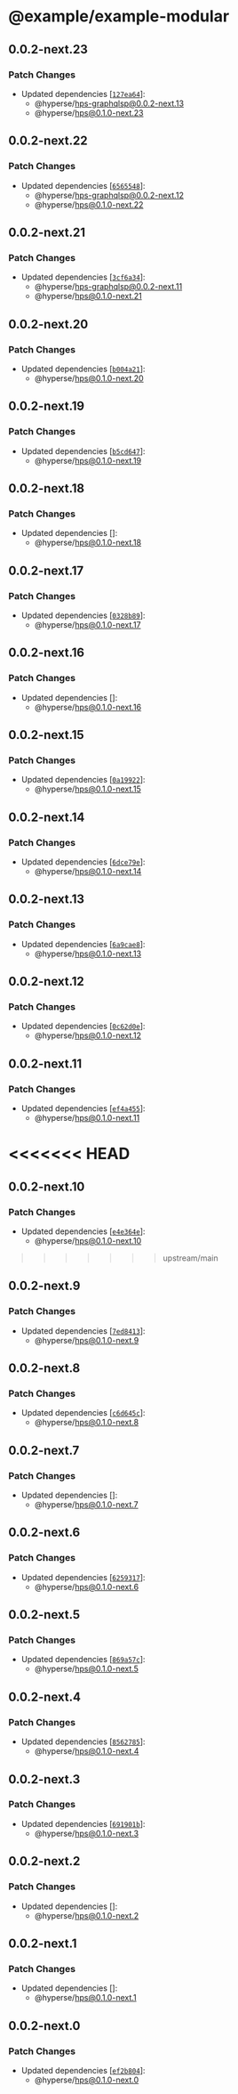 # @example/example-modular

## 0.0.2-next.23

### Patch Changes

- Updated dependencies [[`127ea64`](https://github.com/hyperse-io/hps/commit/127ea644045174924a1a9d68fdd934166ca21735)]:
  - @hyperse/hps-graphqlsp@0.0.2-next.13
  - @hyperse/hps@0.1.0-next.23

## 0.0.2-next.22

### Patch Changes

- Updated dependencies [[`6565548`](https://github.com/hyperse-io/hps/commit/6565548923570188524ae1edbf21dd1ff0d67142)]:
  - @hyperse/hps-graphqlsp@0.0.2-next.12
  - @hyperse/hps@0.1.0-next.22

## 0.0.2-next.21

### Patch Changes

- Updated dependencies [[`3cf6a34`](https://github.com/hyperse-io/hps/commit/3cf6a346f17b8a0244bd2e3939fe86795244e9b6)]:
  - @hyperse/hps-graphqlsp@0.0.2-next.11
  - @hyperse/hps@0.1.0-next.21

## 0.0.2-next.20

### Patch Changes

- Updated dependencies [[`b004a21`](https://github.com/hyperse-io/hps/commit/b004a21cf05118e0023a0701edbf1741fcbcfde0)]:
  - @hyperse/hps@0.1.0-next.20

## 0.0.2-next.19

### Patch Changes

- Updated dependencies [[`b5cd647`](https://github.com/hyperse-io/hps/commit/b5cd6471f97177edd47bbb9fcc525c69883b9b8d)]:
  - @hyperse/hps@0.1.0-next.19

## 0.0.2-next.18

### Patch Changes

- Updated dependencies []:
  - @hyperse/hps@0.1.0-next.18

## 0.0.2-next.17

### Patch Changes

- Updated dependencies [[`0328b89`](https://github.com/hyperse-io/hps/commit/0328b899cb47aaf51908d7e4ceb83d660088c585)]:
  - @hyperse/hps@0.1.0-next.17

## 0.0.2-next.16

### Patch Changes

- Updated dependencies []:
  - @hyperse/hps@0.1.0-next.16

## 0.0.2-next.15

### Patch Changes

- Updated dependencies [[`0a19922`](https://github.com/hyperse-io/hps/commit/0a199222465e3cefc9fc9450e9117a234e7f8b24)]:
  - @hyperse/hps@0.1.0-next.15

## 0.0.2-next.14

### Patch Changes

- Updated dependencies [[`6dce79e`](https://github.com/hyperse-io/hps/commit/6dce79eff1d14913194ac39f13d3039559144f39)]:
  - @hyperse/hps@0.1.0-next.14

## 0.0.2-next.13

### Patch Changes

- Updated dependencies [[`6a9cae8`](https://github.com/hyperse-io/hps/commit/6a9cae817150b0d2f123da6dcf04f8b310935450)]:
  - @hyperse/hps@0.1.0-next.13

## 0.0.2-next.12

### Patch Changes

- Updated dependencies [[`0c62d0e`](https://github.com/hyperse-io/hps/commit/0c62d0ebe7bf8f860e9863556121a20c478788f7)]:
  - @hyperse/hps@0.1.0-next.12

## 0.0.2-next.11

### Patch Changes

- Updated dependencies [[`ef4a455`](https://github.com/hyperse-io/hps/commit/ef4a455099c954727da0f6aebcc8e495ef41fc67)]:
  - @hyperse/hps@0.1.0-next.11

# <<<<<<< HEAD

## 0.0.2-next.10

### Patch Changes

- Updated dependencies [[`e4e364e`](https://github.com/hyperse-io/hps/commit/e4e364e5b142da028a8cd81fee0bce019906017d)]:
  - @hyperse/hps@0.1.0-next.10

> > > > > > > upstream/main

## 0.0.2-next.9

### Patch Changes

- Updated dependencies [[`7ed8413`](https://github.com/hyperse-io/hps/commit/7ed8413bdd1197749e34df32b72b4c242be00a40)]:
  - @hyperse/hps@0.1.0-next.9

## 0.0.2-next.8

### Patch Changes

- Updated dependencies [[`c6d645c`](https://github.com/hyperse-io/hps/commit/c6d645c2eb810204e0894b7954e56b7eb6b0ea79)]:
  - @hyperse/hps@0.1.0-next.8

## 0.0.2-next.7

### Patch Changes

- Updated dependencies []:
  - @hyperse/hps@0.1.0-next.7

## 0.0.2-next.6

### Patch Changes

- Updated dependencies [[`6259317`](https://github.com/hyperse-io/hps/commit/6259317b8ce718d1d7a608a9bdaa7f105723d39e)]:
  - @hyperse/hps@0.1.0-next.6

## 0.0.2-next.5

### Patch Changes

- Updated dependencies [[`869a57c`](https://github.com/hyperse-io/hps/commit/869a57c65e81a7f21ab2996fadf168c606747957)]:
  - @hyperse/hps@0.1.0-next.5

## 0.0.2-next.4

### Patch Changes

- Updated dependencies [[`8562785`](https://github.com/hyperse-io/hps/commit/856278589bf5a2377d384e1ff50bf4fa174883a7)]:
  - @hyperse/hps@0.1.0-next.4

## 0.0.2-next.3

### Patch Changes

- Updated dependencies [[`691901b`](https://github.com/hyperse-io/hps/commit/691901bfe8961c38140b9474457a80528f700005)]:
  - @hyperse/hps@0.1.0-next.3

## 0.0.2-next.2

### Patch Changes

- Updated dependencies []:
  - @hyperse/hps@0.1.0-next.2

## 0.0.2-next.1

### Patch Changes

- Updated dependencies []:
  - @hyperse/hps@0.1.0-next.1

## 0.0.2-next.0

### Patch Changes

- Updated dependencies [[`ef2b804`](https://github.com/hyperse-io/hps/commit/ef2b804162320468d495ba2c195849b68f5282ca)]:
  - @hyperse/hps@0.1.0-next.0
